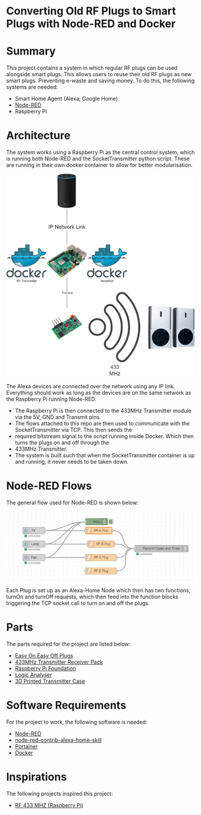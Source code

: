 # Converting Old RF Plugs to Smart Plugs with Node-RED and Docker

# Summary
This project contains a system in which regular RF plugs can be used alongside smart plugs. This allows users to reuse
their old RF plugs as new smart plugs. Preventing e-waste and saving money. To do this, the following systems are needed:
- Smart Home Agent (Alexa, Google Home)
- [Node-RED](https://nodered.org/)
- Raspberry Pi

# Architecture
The system works using a Raspberry Pi as the central control system, which is running both Node-RED and the 
SocketTransmitter python script. These are running in their own docker container to allow for better modularisation.

![System Architecture](docs/System%20Diagram.png)

The Alexa devices are connected over the network using any IP link. Everything should work as long as the devices are on 
the same network as the Raspberry Pi running Node-RED.

- The Raspberry Pi is then connected to the 433MHz Transmitter module via the 5V, GND and Transmit pins.
- The flows attached to this repo are then used to communicate with the SocketTransmitter via TCP. This then sends the 
- required bitstream signal to the script running inside Docker. Which then turns the plugs on and off through the 
- 433MHz Transmitter.
- The system is built such that when the SocketTransmitter container is up and running, it never needs to be taken down.

# Node-RED Flows
The general flow used for Node-RED is shown below:

![Node Red Flow](docs/Node%20Red%20Flow.PNG)

Each Plug is set up as an Alexa-Home Node which then has two functions, turnOn and turnOff requests, which then feed into 
the function blocks triggering the TCP socket call to turn on and off the plugs.

# Parts
The parts required for the project are listed below:

- [Easy On Easy Off Plugs](https://www.amazon.co.uk/Home-Easy-Remote-Control-Socket/dp/B00KC7AHMM)
- [433MHz Transmitter Receiver Pack](https://www.aliexpress.com/item/4000018571977.html?spm=a2g0o.productlist.0.0.76831160l0sedh&algo_pvid=4ed97a32-f054-4d1c-8f60-14a1a476c9e2&algo_exp_id=4ed97a32-f054-4d1c-8f60-14a1a476c9e2-1&pdp_ext_f=%7B%22sku_id%22%3A%2210000000043504110%22%7D&pdp_pi=-1%3B0.61%3B-1%3B-1%40salePrice%3BGBP%3Bsearch-mainSearch)
- [Raspberry Pi Foundation](https://www.raspberrypi.org/)
- [Logic Analyser](https://www.amazon.co.uk/gp/product/B00DAYAREW/ref=ppx_yo_dt_b_search_asin_image?ie=UTF8&psc=1)
- [3D Printed Transmitter Case](https://www.thingiverse.com/thing:5409419)

# Software Requirements

For the project to work, the following software is needed:

- [Node-RED](https://nodered.org/)
- [node-red-contrib-alexa-home-skill](https://flows.nodered.org/node/node-red-contrib-alexa-home-skill)
- [Portainer](https://www.portainer.io/)
- [Docker](https://www.docker.com/)

# Inspirations
The following projects inspired this project:
- [RF 433 MHZ (Raspberry Pi)
](https://www.instructables.com/RF-433-MHZ-Raspberry-Pi/)
